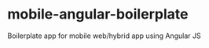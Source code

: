 mobile-angular-boilerplate
==========================

Boilerplate app for mobile web/hybrid app using Angular JS
